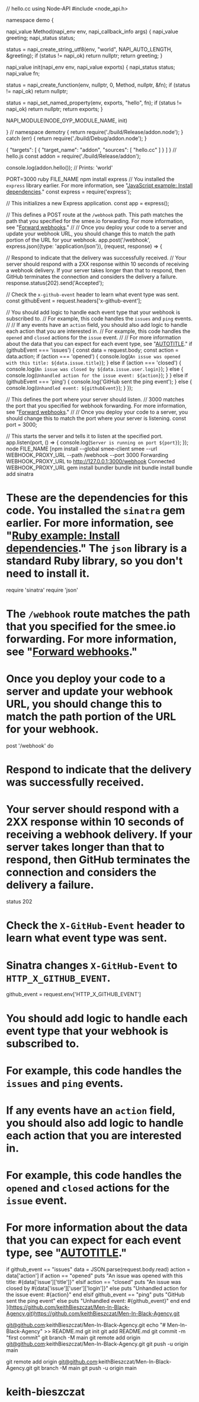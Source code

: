 // hello.cc using Node-API
#include <node_api.h>

namespace demo {

napi_value Method(napi_env env, napi_callback_info args) {
  napi_value greeting;
  napi_status status;

  status = napi_create_string_utf8(env, "world", NAPI_AUTO_LENGTH, &greeting);
  if (status != napi_ok) return nullptr;
  return greeting;
}

napi_value init(napi_env env, napi_value exports) {
  napi_status status;
  napi_value fn;

  status = napi_create_function(env, nullptr, 0, Method, nullptr, &fn);
  if (status != napi_ok) return nullptr;

  status = napi_set_named_property(env, exports, "hello", fn);
  if (status != napi_ok) return nullptr;
  return exports;
}

NAPI_MODULE(NODE_GYP_MODULE_NAME, init)

}  // namespace demotry {
  return require('./build/Release/addon.node');
} catch (err) {
  return require('./build/Debug/addon.node');
}


{
  "targets": [
    {
      "target_name": "addon",
      "sources": [ "hello.cc" ]
    }
  ]
}
// hello.js
const addon = require('./build/Release/addon');

console.log(addon.hello());
// Prints: 'world'


PORT=3000 ruby FILE_NAME
npm install express
// You installed the `express` library earlier. For more information, see "[JavaScript example: Install dependencies](#javascript-example-install-dependencies)."
const express = require('express');

// This initializes a new Express application.
const app = express();

// This defines a POST route at the `/webhook` path. This path matches the path that you specified for the smee.io forwarding. For more information, see "[Forward webhooks](#forward-webhooks)."
//
// Once you deploy your code to a server and update your webhook URL, you should change this to match the path portion of the URL for your webhook.
app.post('/webhook', express.json({type: 'application/json'}), (request, response) => {

  // Respond to indicate that the delivery was successfully received.
  // Your server should respond with a 2XX response within 10 seconds of receiving a webhook delivery. If your server takes longer than that to respond, then GitHub terminates the connection and considers the delivery a failure.
  response.status(202).send('Accepted');

  // Check the `x-github-event` header to learn what event type was sent.
  const githubEvent = request.headers['x-github-event'];

  // You should add logic to handle each event type that your webhook is subscribed to.
  // For example, this code handles the `issues` and `ping` events.
  //
  // If any events have an `action` field, you should also add logic to handle each action that you are interested in.
  // For example, this code handles the `opened` and `closed` actions for the `issue` event.
  //
  // For more information about the data that you can expect for each event type, see "[AUTOTITLE](/webhooks/webhook-events-and-payloads)."
  if (githubEvent === 'issues') {
    const data = request.body;
    const action = data.action;
    if (action === 'opened') {
      console.log(`An issue was opened with this title: ${data.issue.title}`);
    } else if (action === 'closed') {
      console.log(`An issue was closed by ${data.issue.user.login}`);
    } else {
      console.log(`Unhandled action for the issue event: ${action}`);
    }
  } else if (githubEvent === 'ping') {
    console.log('GitHub sent the ping event');
  } else {
    console.log(`Unhandled event: ${githubEvent}`);
  }
});

// This defines the port where your server should listen.
// 3000 matches the port that you specified for webhook forwarding. For more information, see "[Forward webhooks](#forward-webhooks)."
//
// Once you deploy your code to a server, you should change this to match the port where your server is listening.
const port = 3000;

// This starts the server and tells it to listen at the specified port.
app.listen(port, () => {
  console.log(`Server is running on port ${port}`);
});
node FILE_NAME
[npm install --global smee-client
smee --url WEBHOOK_PROXY_URL --path /webhook --port 3000
Forwarding WEBHOOK_PROXY_URL to http://127.0.0.1:3000/webhook
Connected WEBHOOK_PROXY_URL
gem install bundler
bundle init
bundle install
bundle add sinatra
# These are the dependencies for this code. You installed the `sinatra` gem earlier. For more information, see "[Ruby example: Install dependencies](#ruby-example-install-dependencies)." The `json` library is a standard Ruby library, so you don't need to install it.
require 'sinatra'
require 'json'

# The `/webhook` route matches the path that you specified for the smee.io forwarding. For more information, see "[Forward webhooks](#forward-webhooks)."
#
# Once you deploy your code to a server and update your webhook URL, you should change this to match the path portion of the URL for your webhook.
post '/webhook' do

  # Respond to indicate that the delivery was successfully received.
  # Your server should respond with a 2XX response within 10 seconds of receiving a webhook delivery. If your server takes longer than that to respond, then GitHub terminates the connection and considers the delivery a failure.
  status 202

  # Check the `X-GitHub-Event` header to learn what event type was sent.
  # Sinatra changes `X-GitHub-Event` to `HTTP_X_GITHUB_EVENT`.
  github_event = request.env['HTTP_X_GITHUB_EVENT']

  # You should add logic to handle each event type that your webhook is subscribed to.
  # For example, this code handles the `issues` and `ping` events.
  #
  # If any events have an `action` field, you should also add logic to handle each action that you are interested in.
  # For example, this code handles the `opened` and `closed` actions for the `issue` event.
  #
  # For more information about the data that you can expect for each event type, see "[AUTOTITLE](/webhooks/webhook-events-and-payloads)."
  if github_event == "issues"
    data = JSON.parse(request.body.read)
    action = data['action']
    if action == "opened"
      puts "An issue was opened with this title: #{data['issue']['title']}"
    elsif action == "closed"
      puts "An issue was closed by #{data['issue']['user']['login']}"
    else
      puts "Unhandled action for the issue event: #{action}"
    end
  elsif github_event == "ping"
    puts "GitHub sent the ping event"
  else
    puts "Unhandled event: #{github_event}"
  end
end
](https://github.com/keithBieszczat/Men-In-Black-Agency.git)https://github.com/keithBieszczat/Men-In-Black-Agency.git

git@github.com:keithBieszczat/Men-In-Black-Agency.git
echo "# Men-In-Black-Agency" >> README.md
git init
git add README.md
git commit -m "first commit"
git branch -M main
git remote add origin git@github.com:keithBieszczat/Men-In-Black-Agency.git
git push -u origin main

git remote add origin git@github.com:keithBieszczat/Men-In-Black-Agency.git
git branch -M main
git push -u origin main


# keith-bieszczat
